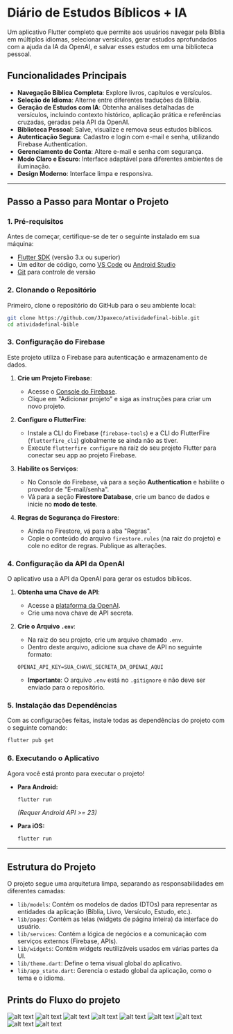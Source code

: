 # Diário de Estudos Bíblicos + IA

Um aplicativo Flutter completo que permite aos usuários navegar pela Bíblia em múltiplos idiomas, selecionar versículos, gerar estudos aprofundados com a ajuda da IA da OpenAI, e salvar esses estudos em uma biblioteca pessoal.

## Funcionalidades Principais

*   **Navegação Bíblica Completa**: Explore livros, capítulos e versículos.
*   **Seleção de Idioma**: Alterne entre diferentes traduções da Bíblia.
*   **Geração de Estudos com IA**: Obtenha análises detalhadas de versículos, incluindo contexto histórico, aplicação prática e referências cruzadas, geradas pela API da OpenAI.
*   **Biblioteca Pessoal**: Salve, visualize e remova seus estudos bíblicos.
*   **Autenticação Segura**: Cadastro e login com e-mail e senha, utilizando Firebase Authentication.
*   **Gerenciamento de Conta**: Altere e-mail e senha com segurança.
*   **Modo Claro e Escuro**: Interface adaptável para diferentes ambientes de iluminação.
*   **Design Moderno**: Interface limpa e responsiva.

---

## Passo a Passo para Montar o Projeto

### 1. Pré-requisitos

Antes de começar, certifique-se de ter o seguinte instalado em sua máquina:

*   [Flutter SDK](https://flutter.dev/docs/get-started/install) (versão 3.x ou superior)
*   Um editor de código, como [VS Code](https://code.visualstudio.com/) ou [Android Studio](https://developer.android.com/studio)
*   [Git](https://git-scm.com/downloads) para controle de versão

### 2. Clonando o Repositório

Primeiro, clone o repositório do GitHub para o seu ambiente local:

```bash
git clone https://github.com/JJpaxeco/atividadefinal-bible.git
cd atividadefinal-bible
```

### 3. Configuração do Firebase

Este projeto utiliza o Firebase para autenticação e armazenamento de dados.

1.  **Crie um Projeto Firebase**:
    *   Acesse o [Console do Firebase](https://console.firebase.google.com/).
    *   Clique em "Adicionar projeto" e siga as instruções para criar um novo projeto.

2.  **Configure o FlutterFire**:
    *   Instale a CLI do Firebase (`firebase-tools`) e a CLI do FlutterFire (`flutterfire_cli`) globalmente se ainda não as tiver.
    *   Execute `flutterfire configure` na raiz do seu projeto Flutter para conectar seu app ao projeto Firebase.

3.  **Habilite os Serviços**:
    *   No Console do Firebase, vá para a seção **Authentication** e habilite o provedor de "E-mail/senha".
    *   Vá para a seção **Firestore Database**, crie um banco de dados e inicie no **modo de teste**.

4.  **Regras de Segurança do Firestore**:
    *   Ainda no Firestore, vá para a aba "Regras".
    *   Copie o conteúdo do arquivo `firestore.rules` (na raiz do projeto) e cole no editor de regras. Publique as alterações.

### 4. Configuração da API da OpenAI

O aplicativo usa a API da OpenAI para gerar os estudos bíblicos.

1.  **Obtenha uma Chave de API**:
    *   Acesse a [plataforma da OpenAI](https://platform.openai.com/api-keys).
    *   Crie uma nova chave de API secreta.

2.  **Crie o Arquivo `.env`**:
    *   Na raiz do seu projeto, crie um arquivo chamado `.env`.
    *   Dentro deste arquivo, adicione sua chave de API no seguinte formato:
      ```
      OPENAI_API_KEY=SUA_CHAVE_SECRETA_DA_OPENAI_AQUI
      ```
    *   **Importante**: O arquivo `.env` está no `.gitignore` e não deve ser enviado para o repositório.

### 5. Instalação das Dependências

Com as configurações feitas, instale todas as dependências do projeto com o seguinte comando:

```bash
flutter pub get
```

### 6. Executando o Aplicativo

Agora você está pronto para executar o projeto!

*   **Para Android:**
    ```bash
    flutter run
    ```
    *(Requer Android API >= 23)*

*   **Para iOS:**
    ```bash
    flutter run
    ```

---

## Estrutura do Projeto

O projeto segue uma arquitetura limpa, separando as responsabilidades em diferentes camadas:

-   `lib/models`: Contém os modelos de dados (DTOs) para representar as entidades da aplicação (Bíblia, Livro, Versículo, Estudo, etc.).
-   `lib/pages`: Contém as telas (widgets de página inteira) da interface do usuário.
-   `lib/services`: Contém a lógica de negócios e a comunicação com serviços externos (Firebase, APIs).
-   `lib/widgets`: Contém widgets reutilizáveis usados em várias partes da UI.
-   `lib/theme.dart`: Define o tema visual global do aplicativo.
-   `lib/app_state.dart`: Gerencia o estado global da aplicação, como o tema e o idioma.


## Prints do Fluxo do projeto
![alt text](image-1.png)
![alt text](image-2.png)
![alt text](image-3.png)
![alt text](image-4.png)
![alt text](image-5.png)
![alt text](image-6.png)
![alt text](image-7.png)
![alt text](image-8.png)
![alt text](image-9.png)